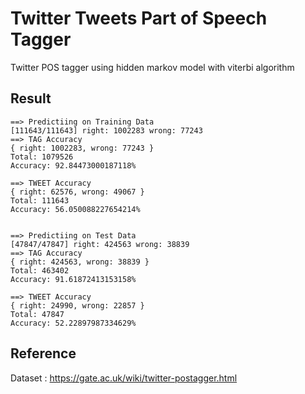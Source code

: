 # Twitter Tweets Part of Speech Tagger
Twitter POS tagger using hidden markov model with viterbi algorithm

## Result
```
==> Predictiing on Training Data
[111643/111643] right: 1002283 wrong: 77243
==> TAG Accuracy
{ right: 1002283, wrong: 77243 }
Total: 1079526
Accuracy: 92.84473000187118%

==> TWEET Accuracy
{ right: 62576, wrong: 49067 }
Total: 111643
Accuracy: 56.050088227654214%


==> Predictiing on Test Data
[47847/47847] right: 424563 wrong: 38839
==> TAG Accuracy
{ right: 424563, wrong: 38839 }
Total: 463402
Accuracy: 91.61872413153158%

==> TWEET Accuracy
{ right: 24990, wrong: 22857 }
Total: 47847
Accuracy: 52.22897987334629%
```

## Reference
Dataset : https://gate.ac.uk/wiki/twitter-postagger.html
